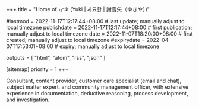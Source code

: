 +++
title = "Home of ᜌᜓᜃᜒ (Yuki | 사요한 | 謝雪矢（ゆきや）)"

#lastmod = 2022-11-17T12:17:44+08:00                 # last update; manually adjust to local timezone
publishdate = 2022-11-17T12:17:44+08:00             # first publication; manually adjust to local timezone
date = 2022-11-07T18:20:00+08:00                    # first created; manually adjust to local timezone
#expirydate = 2022-04-07T17:53:01+08:00              # expiry; manually adjust to local timezone

outputs = [ "html", "atom", "rss", "json" ]

[sitemap]
  priority = 1
+++

Consultant, content provider, customer care specialist (email and chat), subject matter expert, and community management officer, with extensive experience in documentation, deductive reasoning, process development, and investigation.
